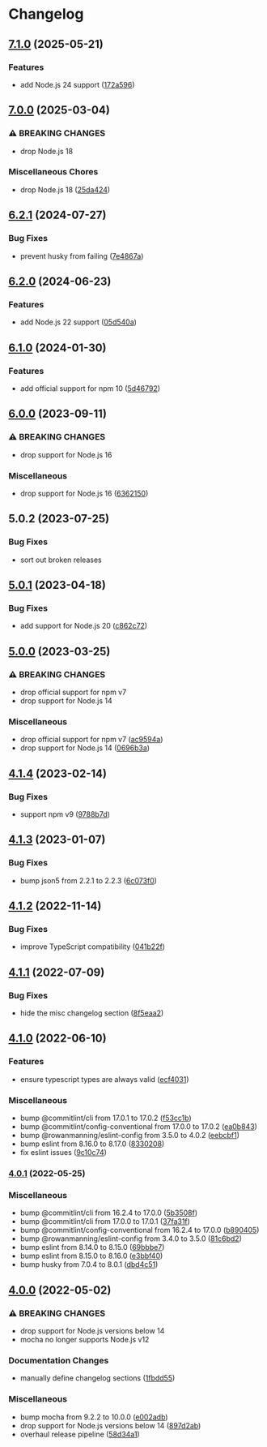 # Changelog

## [7.1.0](https://github.com/rowanmanning/varname/compare/v7.0.0...v7.1.0) (2025-05-21)


### Features

* add Node.js 24 support ([172a596](https://github.com/rowanmanning/varname/commit/172a596c4b952e9e0c13b9db05700a3144c47dcf))

## [7.0.0](https://github.com/rowanmanning/varname/compare/v6.2.1...v7.0.0) (2025-03-04)


### ⚠ BREAKING CHANGES

* drop Node.js 18

### Miscellaneous Chores

* drop Node.js 18 ([25da424](https://github.com/rowanmanning/varname/commit/25da424bbe8a4c7ed1561efb4cfd85d2c1ec1f87))

## [6.2.1](https://github.com/rowanmanning/varname/compare/v6.2.0...v6.2.1) (2024-07-27)


### Bug Fixes

* prevent husky from failing ([7e4867a](https://github.com/rowanmanning/varname/commit/7e4867aac1d45ee12f86af551d77b5c9c12dddec))

## [6.2.0](https://github.com/rowanmanning/varname/compare/v6.1.0...v6.2.0) (2024-06-23)


### Features

* add Node.js 22 support ([05d540a](https://github.com/rowanmanning/varname/commit/05d540a0def53429707d9023678a53bfc1933894))

## [6.1.0](https://github.com/rowanmanning/varname/compare/v6.0.0...v6.1.0) (2024-01-30)


### Features

* add official support for npm 10 ([5d46792](https://github.com/rowanmanning/varname/commit/5d4679227084e3bda7408b429bc01f48c93a9477))

## [6.0.0](https://github.com/rowanmanning/varname/compare/v5.0.2...v6.0.0) (2023-09-11)


### ⚠ BREAKING CHANGES

* drop support for Node.js 16

### Miscellaneous

* drop support for Node.js 16 ([6362150](https://github.com/rowanmanning/varname/commit/636215030e409e1077272e69303c26e9de06ff0b))

## 5.0.2 (2023-07-25)


### Bug Fixes

* sort out broken releases

## [5.0.1](https://github.com/rowanmanning/varname/compare/v5.0.0...v5.0.1) (2023-04-18)


### Bug Fixes

* add support for Node.js 20 ([c862c72](https://github.com/rowanmanning/varname/commit/c862c72938e1ea3e612734be9dd3e36fed5b12ac))

## [5.0.0](https://github.com/rowanmanning/varname/compare/v4.1.4...v5.0.0) (2023-03-25)


### ⚠ BREAKING CHANGES

* drop official support for npm v7
* drop support for Node.js 14

### Miscellaneous

* drop official support for npm v7 ([ac9594a](https://github.com/rowanmanning/varname/commit/ac9594a92e524d8f67e78f21be8a4ea42396be78))
* drop support for Node.js 14 ([0696b3a](https://github.com/rowanmanning/varname/commit/0696b3a84967ef44eaf0433601e6d074588c1bd7))

## [4.1.4](https://github.com/rowanmanning/varname/compare/v4.1.3...v4.1.4) (2023-02-14)


### Bug Fixes

* support npm v9 ([9788b7d](https://github.com/rowanmanning/varname/commit/9788b7d9b49cb352f389cb5c94ad0bb89e9b8366))

## [4.1.3](https://github.com/rowanmanning/varname/compare/v4.1.2...v4.1.3) (2023-01-07)


### Bug Fixes

* bump json5 from 2.2.1 to 2.2.3 ([6c073f0](https://github.com/rowanmanning/varname/commit/6c073f029359bc88fb0fe83fe40a706842e47042))

## [4.1.2](https://github.com/rowanmanning/varname/compare/v4.1.1...v4.1.2) (2022-11-14)


### Bug Fixes

* improve TypeScript compatibility ([041b22f](https://github.com/rowanmanning/varname/commit/041b22f11c5bbe293c4af07acb2be6b4a71cf351))

## [4.1.1](https://github.com/rowanmanning/varname/compare/v4.1.0...v4.1.1) (2022-07-09)


### Bug Fixes

* hide the misc changelog section ([8f5eaa2](https://github.com/rowanmanning/varname/commit/8f5eaa2e1df28c28f074a34208b876a53d02e640))

## [4.1.0](https://github.com/rowanmanning/varname/compare/v4.0.1...v4.1.0) (2022-06-10)


### Features

* ensure typescript types are always valid ([ecf4031](https://github.com/rowanmanning/varname/commit/ecf4031b21ac31f1a8f5d01cb23a7f0c7d08d185))


### Miscellaneous

* bump @commitlint/cli from 17.0.1 to 17.0.2 ([f53cc1b](https://github.com/rowanmanning/varname/commit/f53cc1b1a23acdb1cb47684a777e8b64b84d4568))
* bump @commitlint/config-conventional from 17.0.0 to 17.0.2 ([ea0b843](https://github.com/rowanmanning/varname/commit/ea0b8438100a5aa837fbe61f79f159822520dd4f))
* bump @rowanmanning/eslint-config from 3.5.0 to 4.0.2 ([eebcbf1](https://github.com/rowanmanning/varname/commit/eebcbf1f3b366891e9e001a67299297485ec40cd))
* bump eslint from 8.16.0 to 8.17.0 ([8330208](https://github.com/rowanmanning/varname/commit/8330208c2cc96249d9c9b34675f76ca4a8c9a55a))
* fix eslint issues ([9c10c74](https://github.com/rowanmanning/varname/commit/9c10c742f1d2f208ca0ab96409d04508f3c6cdc5))

### [4.0.1](https://github.com/rowanmanning/varname/compare/v4.0.0...v4.0.1) (2022-05-25)


### Miscellaneous

* bump @commitlint/cli from 16.2.4 to 17.0.0 ([5b3508f](https://github.com/rowanmanning/varname/commit/5b3508f6e9439a5b6464a0d867e9646023df6404))
* bump @commitlint/cli from 17.0.0 to 17.0.1 ([37fa31f](https://github.com/rowanmanning/varname/commit/37fa31fe77c6de093a60dec7da4fbddb53c43b05))
* bump @commitlint/config-conventional from 16.2.4 to 17.0.0 ([b890405](https://github.com/rowanmanning/varname/commit/b890405a5f15ebbb8b21818cea755191881dd4ae))
* bump @rowanmanning/eslint-config from 3.4.0 to 3.5.0 ([81c6bd2](https://github.com/rowanmanning/varname/commit/81c6bd276608b973fe02f4a5de841a3f87be02e3))
* bump eslint from 8.14.0 to 8.15.0 ([69bbbe7](https://github.com/rowanmanning/varname/commit/69bbbe71aab2a01ac2163ec8ba3f3422f6ea5c5b))
* bump eslint from 8.15.0 to 8.16.0 ([e3bbf40](https://github.com/rowanmanning/varname/commit/e3bbf40339b0eedb2e72a347153627b784caf788))
* bump husky from 7.0.4 to 8.0.1 ([dbd4c51](https://github.com/rowanmanning/varname/commit/dbd4c51ec7860c8ec4bb1341291a1dfb619390bd))

## [4.0.0](https://github.com/rowanmanning/varname/compare/v3.1.0...v4.0.0) (2022-05-02)


### ⚠ BREAKING CHANGES

* drop support for Node.js versions below 14
* mocha no longer supports Node.js v12

### Documentation Changes

* manually define changelog sections ([1fbdd55](https://github.com/rowanmanning/varname/commit/1fbdd554fb6b26523e90ec0cc38092e01838e281))


### Miscellaneous

* bump mocha from 9.2.2 to 10.0.0 ([e002adb](https://github.com/rowanmanning/varname/commit/e002adb8333798bfabbf880157ce16194c457192))
* drop support for Node.js versions below 14 ([897d2ab](https://github.com/rowanmanning/varname/commit/897d2ab6ad65939d7fa6316cef58027198330709))
* overhaul release pipeline ([58d34a1](https://github.com/rowanmanning/varname/commit/58d34a1ba023ce15fdf07672efb96ff277d0c6bb))
